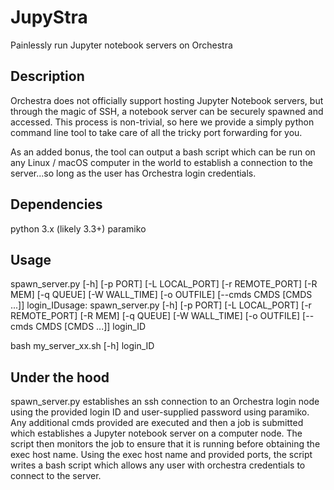 # JupyStra
Painlessly run Jupyter notebook servers on Orchestra

## Description
Orchestra does not officially support hosting Jupyter Notebook servers, but through
the magic of SSH, a notebook server can be securely spawned and accessed.
This process is non-trivial, so here we provide a simply python command line tool to
take care of all the tricky port forwarding for you.

As an added bonus, the tool can output a bash script which can be run on any Linux / macOS
computer in the world to establish a connection to the server...so long as the user has
Orchestra login credentials.

## Dependencies
python 3.x (likely 3.3+)
paramiko

## Usage
spawn_server.py [-h] [-p PORT] [-L LOCAL_PORT] [-r REMOTE_PORT]
                       [-R MEM] [-q QUEUE] [-W WALL_TIME] [-o OUTFILE]
                       [--cmds CMDS [CMDS ...]]
                       login_IDusage: spawn_server.py [-h] [-p PORT] [-L LOCAL_PORT] [-r REMOTE_PORT]
                       [-R MEM] [-q QUEUE] [-W WALL_TIME] [-o OUTFILE]
                       [--cmds CMDS [CMDS ...]]
                       login_ID

bash my_server_xx.sh [-h] login_ID

## Under the hood
spawn_server.py establishes an ssh connection to an Orchestra login node using the provided login ID and
user-supplied password using paramiko. Any additional cmds provided are executed
and then a job is submitted which establishes a Jupyter notebook server on a computer node.
The script then monitors the job to ensure that it is running before obtaining the exec host name.
Using the exec host name and provided ports, the script writes a bash script which allows any
user with orchestra credentials to connect to the server.
